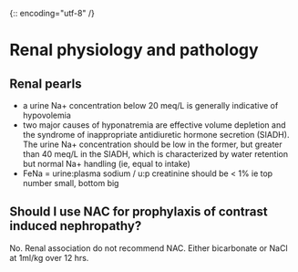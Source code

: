 {:: encoding="utf-8" /}

# Renal physiology and pathology

## Renal pearls

- a urine Na+ concentration below 20 meq/L is generally indicative of hypovolemia
- two major causes of hyponatremia are effective volume depletion and the syndrome of inappropriate antidiuretic hormone secretion (SIADH). The urine Na+ concentration should be low in the former, but greater than 40 meq/L in the SIADH, which is characterized by water retention but normal Na+ handling (ie, equal to intake)
- FeNa = urine:plasma sodium / u:p creatinine should be < 1% ie top number small, bottom big

## Should I use NAC for prophylaxis of contrast induced nephropathy?

No. Renal association do not recommend NAC. Either bicarbonate or NaCl at 1ml/kg over 12 hrs.


